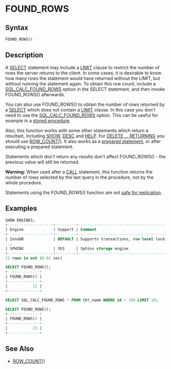 # FOUND_ROWS

## Syntax

```sql
FOUND_ROWS()
```

## Description

A [SELECT](/sql-statements-structure/sql-statements/data-manipulation/selecting-data/select/) statement may include a [LIMIT](/kb/en/select/#limit) clause to restrict the number
of rows the server returns to the client. In some cases, it is
desirable to know how many rows the statement would have returned
without the LIMIT, but without running the statement again. To obtain
this row count, include a [SQL_CALC_FOUND_ROWS](/kb/en/select/#sql_calc_found_rows) option in the SELECT
statement, and then invoke FOUND_ROWS() afterwards.

You can also use FOUND_ROWS() to obtain the number of rows returned by a [SELECT](/sql-statements-structure/sql-statements/data-manipulation/selecting-data/select/) which does not contain a [LIMIT](/kb/en/select/#limit) clause. In this case you don't need to use the [SQL_CALC_FOUND_ROWS](/kb/en/select/#sql_calc_found_rows) option. This can be useful for example in a [stored procedure](/programming-customizing-mariadb/stored-routines/stored-procedures/).

Also, this function works with some other statements which return a resultset, including [SHOW](/sql-statements-structure/sql-statements/administrative-sql-statements/show/), [DESC](/sql-statements-structure/sql-statements/administrative-sql-statements/describe/) and [HELP](/sql-statements-structure/sql-statements/administrative-sql-statements/help-command/). For [DELETE ... RETURNING](/sql-statements-structure/sql-statements/data-manipulation/changing-deleting-data/delete/) you should use [ROW_COUNT()](/kb/en/information-functions-row_count/). It also works as a [prepared statement](/sql-statements-structure/sql-statements/prepared-statements/), or after executing a prepared statement.

Statements which don't return any results don't affect FOUND_ROWS() - the previous value will still be returned.

<strong>Warning:</strong> When used after a [CALL](/sql-statements-structure/sql-statements/stored-routine-statements/call/) statement, this function returns the number of rows selected by the last query in the procedure, not by the whole procedure.

Statements using the FOUND_ROWS() function are not [safe for replication](/kb/en/unsafe-statements-for-replication/).

## Examples

```sql
SHOW ENGINES;
+--------------------+---------+----------------------------------------------------------------+--------------+------+------------+
| Engine             | Support | Comment                                                        | Transactions | XA   | Savepoints |
+--------------------+---------+----------------------------------------------------------------+--------------+------+------------+
| InnoDB             | DEFAULT | Supports transactions, row-level locking, and foreign keys     | YES          | YES  | YES        |
...
| SPHINX             | YES     | Sphinx storage engine                                          | NO           | NO   | NO         |
+--------------------+---------+----------------------------------------------------------------+--------------+------+------------+
11 rows in set (0.01 sec)

SELECT FOUND_ROWS();
+--------------+
| FOUND_ROWS() |
+--------------+
|           11 |
+--------------+

SELECT SQL_CALC_FOUND_ROWS * FROM tbl_name WHERE id > 100 LIMIT 10;

SELECT FOUND_ROWS();
+--------------+
| FOUND_ROWS() |
+--------------+
|           23 |
+--------------+
```

## See Also

- [ROW_COUNT()](/kb/en/information-functions-row_count/)